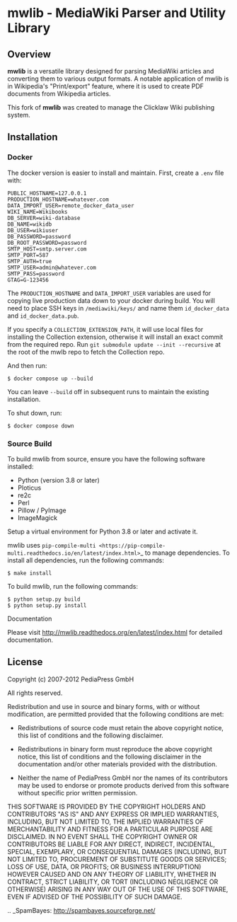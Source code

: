 # mwlib - MediaWiki Parser and Utility Library

## Overview
**mwlib** is a versatile library designed for parsing MediaWiki articles and converting them to various output formats. A notable application of mwlib is in Wikipedia's "Print/export" feature, where it is used to create PDF documents from Wikipedia articles.

This fork of **mwlib** was created to manage the Clicklaw Wiki publishing system.

## Installation

### Docker

The docker version is easier to install and maintain. First, create a `.env` file with:

```
PUBLIC_HOSTNAME=127.0.0.1
PRODUCTION_HOSTNAME=whatever.com
DATA_IMPORT_USER=remote_docker_data_user
WIKI_NAME=Wikibooks
DB_SERVER=wiki-database
DB_NAME=wikidb
DB_USER=wikiuser
DB_PASSWORD=password
DB_ROOT_PASSWORD=password
SMTP_HOST=smtp.server.com
SMTP_PORT=587
SMTP_AUTH=true
SMTP_USER=admin@whatever.com
SMTP_PASS=password
GTAG=G-123456
```

The `PRODUCTION_HOSTNAME` and `DATA_IMPORT_USER` variables are used for copying live production data down to your docker during build. You will need to place SSH keys in `/mediawiki/keys/` and name them `id_docker_data` and `id_docker_data.pub`.

If you specify a `COLLECTION_EXTENSION_PATH`, it will use local files for installing the Collection extension, otherwise it will install an exact commit from the required repo. Run `git submodule update --init --recursive` at the root of the mwlb repo to fetch the Collection repo.

And then run:

    $ docker compose up --build

You can leave `--build` off in subsequent runs to maintain the existing installation.

To shut down, run:

    $ docker compose down


### Source Build

To build mwlib from source, ensure you have the following software installed:

- Python (version 3.8 or later)
- Ploticus
- re2c
- Perl
- Pillow / PyImage
- ImageMagick


Setup a virtual environment for Python 3.8 or later and activate it.

mwlib uses `pip-compile-multi <https://pip-compile-multi.readthedocs.io/en/latest/index.html>`_ to
manage dependencies. To install all dependencies, run the following commands:

    $ make install

To build mwlib, run the following commands:

    $ python setup.py build
    $ python setup.py install

Documentation

Please visit http://mwlib.readthedocs.org/en/latest/index.html for
detailed documentation.


## License

Copyright (c) 2007-2012 PediaPress GmbH

All rights reserved.

Redistribution and use in source and binary forms, with or without
modification, are permitted provided that the following conditions are
met:

* Redistributions of source code must retain the above copyright
  notice, this list of conditions and the following disclaimer.

* Redistributions in binary form must reproduce the above
  copyright notice, this list of conditions and the following
  disclaimer in the documentation and/or other materials provided
  with the distribution. 

* Neither the name of PediaPress GmbH nor the names of its
  contributors may be used to endorse or promote products derived
  from this software without specific prior written permission. 

THIS SOFTWARE IS PROVIDED BY THE COPYRIGHT HOLDERS AND CONTRIBUTORS
"AS IS" AND ANY EXPRESS OR IMPLIED WARRANTIES, INCLUDING, BUT NOT
LIMITED TO, THE IMPLIED WARRANTIES OF MERCHANTABILITY AND FITNESS FOR
A PARTICULAR PURPOSE ARE DISCLAIMED. IN NO EVENT SHALL THE COPYRIGHT OWNER OR
CONTRIBUTORS BE LIABLE FOR ANY DIRECT, INDIRECT, INCIDENTAL, SPECIAL,
EXEMPLARY, OR CONSEQUENTIAL DAMAGES (INCLUDING, BUT NOT LIMITED TO,
PROCUREMENT OF SUBSTITUTE GOODS OR SERVICES; LOSS OF USE, DATA, OR
PROFITS; OR BUSINESS INTERRUPTION) HOWEVER CAUSED AND ON ANY THEORY OF
LIABILITY, WHETHER IN CONTRACT, STRICT LIABILITY, OR TORT (INCLUDING
NEGLIGENCE OR OTHERWISE) ARISING IN ANY WAY OUT OF THE USE OF THIS
SOFTWARE, EVEN IF ADVISED OF THE POSSIBILITY OF SUCH DAMAGE.

.. _SpamBayes: http://spambayes.sourceforge.net/
